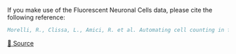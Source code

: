 If you make use of the Fluorescent Neuronal Cells data, please cite the following reference:

```bibtex
Morelli, R., Clissa, L., Amici, R. et al. Automating cell counting in fluorescent microscopy through deep learning with c-ResUnet. Sci Rep 11, 22920 (2021). https://doi.org/10.1038/s41598-021-01929-5
```

[🔗 Source](https://www.nature.com/articles/s41598-021-01929-5#citeas)
